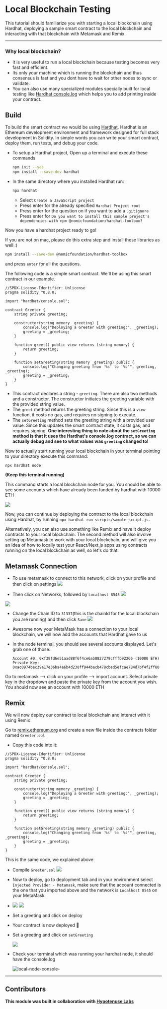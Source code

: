 # Local Blockchain Testing

This tutorial should familiarize you with starting a local blockchain using Hardhat, deploying a sample smart contract to the local blockchain and interacting with that blockchain with Metamask and Remix.

---

### Why local blockchain?

- It is very useful to run a local blockchain because testing becomes very fast and efficient.
- Its only your machine which is running the blockchain and thus consensus is fast and you dont have to wait for other nodes to sync or validate.
- You can also use many specialized modules specially built for local testing like [Hardhat console.log](https://hardhat.org/tutorial/debugging-with-hardhat-network.html) which helps you to add printing inside your contract.

<Quiz questionId="008be2da-50d1-4267-928c-ff8b10eabd09" />

## Build

To build the smart contract we would be using [Hardhat](https://hardhat.org/). Hardhat is an Ethereum development environment and framework designed for full stack development in Solidity. In simple words you can write your smart contract, deploy them, run tests, and debug your code.

- To setup a Hardhat project, Open up a terminal and execute these commands

  ```bash
  npm init --yes
  npm install --save-dev hardhat
  ```

- In the same directory where you installed Hardhat run:

  ```bash
  npx hardhat
  ```

  - Select `Create a JavaScript project`
  - Press enter for the already specified `Hardhat Project root`
  - Press enter for the question on if you want to add a `.gitignore`
  - Press enter for `Do you want to install this sample project's dependencies with npm @nomicfoundation/hardhat-toolbox?`

Now you have a hardhat project ready to go!

If you are not on mac, please do this extra step and install these libraries as well :)

```bash
npm install --save-dev @nomicfoundation/hardhat-toolbox
```

and press `enter` for all the questions.

The following code is a simple smart contract. We'll be using this smart contract in our example.

```Solidity
//SPDX-License-Identifier: Unlicense
pragma solidity ^0.8.0;

import "hardhat/console.sol";

contract Greeter {
    string private greeting;

    constructor(string memory _greeting) {
        console.log("Deploying a Greeter with greeting:", _greeting);
        greeting = _greeting;
    }

    function greet() public view returns (string memory) {
        return greeting;
    }

    function setGreeting(string memory _greeting) public {
        console.log("Changing greeting from '%s' to '%s'", greeting, _greeting);
        greeting = _greeting;
    }
}

```

- This contract declares a string - `greeting`. There are also two methods and a constructor. The constructor initiates the greeting variable with the provided string value. 
- The `greet` method returns the greeting string. Since this is a `view` function, it costs no gas, and requires no signing to execute.
- The `setGreeting` method sets the greeting string with a provided user value. Since this updates the smart contract state, it costs gas, and requires signing.
**One interesting thing to note about the `setGreeting` method is that it uses the Hardhat's console.log contract, so we can actually debug and see to what values was `greeting` changed to!**

<Quiz questionId="d7a6c9a2-2aca-47de-b5a9-805aafd04831" />

Now to actually start running your local blockchain in your terminal pointing to your directory execute this command:

```bash
npx hardhat node
```

**(Keep this terminal running)**

This command starts a local blockchain node for you. You should be able to see some accounts which have already been funded by hardhat with 10000 ETH

<Quiz questionId="c0ab069f-1e0c-4d13-bc12-d20792529539" />

![](https://i.imgur.com/NkwsCXn.png)

Now, you can continue by deploying the contract to the local blockchain using Hardhat, by running `npx hardhat run scripts/sample-script.js`. 

Alternatively, you can also use something like Remix and have it deploy contracts to your local blockchain. The second method will also involve setting up Metamask to work with your local blockchain, and will give you an idea of how to locally test your React/Next.js apps using contracts running on the local blockchain as well, so let's do that.

## Metamask Connection

- To use metamask to connect to this network, click on your profile and then click on settings
  ![](https://i.imgur.com/rZi6Ofi.png)

- Then click on Networks, followed by `Localhost 8545`
  ![](https://i.imgur.com/X74AcuZ.png)

![](https://i.imgur.com/9SjtWCu.png)

- Change the Chain ID to `31337`(this is the chainId for the local blockchain you are running) and then click `Save`
  ![](https://i.imgur.com/Dt6py3h.png)

- Awesome now your MetaMask has a connection to your local blockchain, we will now add the accounts that Hardhat gave to us
- In the node terminal, you should see several accounts displayed. Let's grab one of those:

  ```Shell
  Account #0: 0xf39fd6e51aad88f6f4ce6ab8827279cfffb92266 (10000 ETH)
  Private Key: 0xac0974bec39a17e36ba4a6b4d238ff944bacb478cbed5efcae784d7bf4f2ff80
  ```

Go to metamask --> click on your profile --> import account. Select private key in the dropdown and paste the private key from the account you wish. You should now see an account with 10000 ETH

<Quiz questionId="c28d2f88-b2c9-4e8b-b6ab-ac8400ede5ae" />

## Remix

We will now deploy our contract to local blockchain and interact with it using Remix

Go to [remix.ethereum.org](https://remix.ethereum.org/#optimize=false&runs=200&evmVersion=null&version=soljson-v0.8.7+commit.e28d00a7.js) and create a new file inside the contracts folder named `Greeter.sol`

- Copy this code into it:

```Solidity
//SPDX-License-Identifier: Unlicense
pragma solidity ^0.8.0;

import "hardhat/console.sol";

contract Greeter {
    string private greeting;

    constructor(string memory _greeting) {
        console.log("Deploying a Greeter with greeting:", _greeting);
        greeting = _greeting;
    }

    function greet() public view returns (string memory) {
        return greeting;
    }

    function setGreeting(string memory _greeting) public {
        console.log("Changing greeting from '%s' to '%s'", greeting, _greeting);
        greeting = _greeting;
    }
}

```

This is the same code, we explained above

- Compile `Greeter.sol`
  ![](https://i.imgur.com/bhAwIRf.png)

- Now to deploy, go to deployment tab and in your environment select `Injected Provider - Metamask`, make sure that the account connected is the one that you imported above and the network is `Localhost 8545` on your MetaMask
- 
  ![](https://i.imgur.com/zgGKlQm.png)
  ![](https://i.imgur.com/qrJTtLi.png)

- Set a greeting and click on deploy

- Your contract is now deployed 🎉

- Set a greeting and click on `setGreeting`

  ![](https://i.imgur.com/Rkc6tOH.png)

- Check your terminal which was running your hardhat node, it should have the console.log

    ![local-node-console-](https://user-images.githubusercontent.com/56781761/156940719-d41dbe65-9dde-40b5-83c4-6641c0fa9737.png)

<Quiz questionId="662f7e38-0490-4417-8ce0-0689fa7e3bb6" />

---

## Contributors

**This module was built in collaboration with [Hypotenuse Labs](https://hypotenuse.ca/)**

<Quiz questionId="a1cbd14b-3243-4be4-a5be-a6d9c6d95b09" />
<Quiz questionId="7f93386d-1b8e-470e-8517-1d13c683ecd7" />

<SubmitQuiz />
